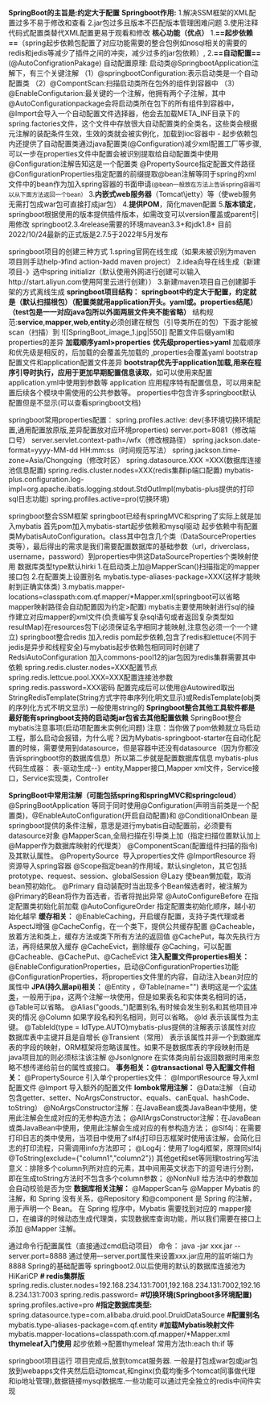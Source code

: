 **SpringBoot的主旨是:约定大于配置**
**Springboot作用:**
	1.解决SSM框架的XML配置过多不易于修改和查看
	2.jar包过多且版本不匹配版本管理困难问题
	3.使用注释代码式配置类替代XML配置更易于观看和修改
	**核心功能（优点）**
	 1.**==起步依赖==**（spring起步依赖包配置了对应功能需要的整合包例如nosql相关的需要的redis和jedis等减少了插件之间的冲突，减少过多的jar包依赖）,
	 2.**==自动配置==**(@AutoConfigrationPakage)
		自动配置原理:
		 启动类@SpringbootApplication注解下，有三个关键注解
		（1）@springbootConfiguration:表示启动类是一个自动配置类
		（2）@CompontScan:扫描启动类所在包外的组件到容器中
		（3）@EnableConfigutarion:最关键的一个注解，他拥有两个子注解，其中@AutoConfigurationpackage会将启动类所在包下的所有组件到容器中，@Import会导入一个自动配置文件选择器，他会去加载META_INF目录下的spring.factories文件，这个文件中存放很大自动配置类的全类名，这些类会根据元注解的装配条件生效，生效的类就会被实例化，加载到ioc容器中
		-
		起步依赖包内还提供了自动配置类通过java配置类(@Configuration)减少xml配置工厂等步骤,可以一步在properties文件中配置会被识别提取给自动配置类中使用
		 @Configuration注解告知这是一个配置类
		 @PropertySource指定配置文件路径
		 @ConfigurationProperties指定配置的前缀提取@bean注解等同于spring的xml文件中的bean作为加入spring容器的书面申请<small>(@bean一般放在方法上告诉spring容器可以从下面方法返回一个bean）</small>
	 3.**内嵌式web服务器**（Tomcat\jetty）等（使web服务无需打包成war包可直接打成jar包）
	 4.**提供POM**，简化maven配置
	 5.**版本锁定**，springboot根据使用的版本提供插件版本，如需改变可以version覆盖或parent引用修改
		springboot2.3.4release需要的环境mavean3.3+和jdk1.8+
		目前2022/10/24最新的正式版是2.7.5于2022年5月发布

springboot项目的创建三种方式
	1.spring官网在线生成（如果未被识别为maven项目则手动help-》find action-》add maven project）
	2.idea向导在线生成（新建项目-》选中spring initializr（默认使用外网进行创建可以输入http://start.aliyun.com使用阿里云进行创建））
	3.新建maven项目自己创建脚手架的方式离线生成
**springboot项目结构：**
	**springboot中约定大于配置，约定就是（默认扫描根包）（配置类就用application开头。yaml或。properties结尾）（test包是一一对应java包所以外面两层文件夹不能省略）**
	结构规范:**service**,**mapper**,**web**,**entity**必须创建在根包（引导类所在的包）下面才能被scan（扫描）到
	![[SpringBoot_image_1.jpg|550]]
	配置文件后缀yaml和properties的差异
		**加载顺序yaml>properties**
		**优先级properties>yaml**
		加载顺序和优先级是相反的，后加载的会覆盖先加载的 ,properties会覆盖yaml
	bootstrap配置文件和application配置文件差异
		**bootstrap优先于application加载,用来在程序引导时执行，应用于更加早期配置信息读取**，如可以使用来配置application.yml中使用到参数等
		application 应用程序特有配置信息，可以用来配置后续各个模块中需使用的公共参数等。
	properties中包含许多springboot默认配置但是不显示(可以查看springboot文档)

springboot常用properties配置：
	spring.profiles.active: dev(多环境切换环境配置,通用配置放原版,差异配置放对应环境properties)
	server.port=8081（修改端口号）
	server.servlet.context-path=/wfx（修改根路径）
	spring.jackson.date-format=yyyy-MM-dd HH:mm:ss（时间规范写法）
	spring.jackson.time-zone=Asia/Chongqing（修改时区）
	spring.datasource.XXX =XXX(数据库连接池信息配置)
	spring.redis.cluster.nodes=XXX(redis集群ip端口配置)
	mybatis-plus.configuration.log-impl=org.apache.ibatis.logging.stdout.StdOutImpl(mybatis-plus提供的打印sql日志功能)
	spring.profiles.active=pro(切换环境)

springboot整合SSM框架
	springboot已经有springMVC和spring了实际上就是加入mybatis
	首先pom加入mybatis-start起步依赖和mysql驱动
	起步依赖中有配置类MybatisAutoConfiguration。class其中包含几个类（DataSourceProperties类等），最后得出的需求是我们需要配置数据库的基础参数（url，driverclass，username，password）到properties中供这DataSourceProperties个类映射使用 数据库类型type默认hirki
	1.在启动类上加@MapperScan()扫描指定的mapper接口包
	2.在配置类上设置别名 mybatis.type-aliases-package=XXX(这样才能映射到正确实体类)
	3.mybatis.mapper-locations=classpath:com.qf.mapper/*Mapper.xml(springboot可以省略mapper映射路径会自动配置因为约定>配置)
	mybatis主要使用映射进行sql的操作建立对应mapper的xml文件(负责编写复杂sql语句或者返回复杂类型如resultMap)在resources包下(必须保证名字相同才能映射,注意包必须一个一个建立)
springboot整合redis
	加入redis pom起步依赖,包含了redis和lettuce(不同于jedis是异步和线程安全)与mybatis起步依赖包相同同时创建了RedsiAutoConfiguration
	加入commons-pool12的jar包因为redis集群需要其中依赖
	spring.redis.cluster.nodes=XXX配置节点
	spring.redis.lettcue.pool.XXX=XXX配置连接池参数
	spring.redis.password=XXX密码
	配置完成后可以使用@Autowired取出StringRedisTemplate(String方式字符串序列化明文显示)或RedisTemplate(obj类的序列化方式不明文显示)
	一般使用string的
	**Springboot整合其他工具软件都是最好能有springboot支持的启动类jar包省去其他配置依赖**
SpringBoot整合mybatis注意事项(启动项配置未实例化问题)
	注意：当你做了pom依赖就立马启动工程，那么启动会报错，为什么呢？因为Mybatis-springboot-starter在自动化配置的时候，需要使用到datasource，但是容器中还没有datasource（因为你都没告诉springboot你的数据库信息）所以第二步就是配置数据库信息
	mybatis-plus代码生成器：
	表-驱动生成--》entity,Mapper接口,Mapper xml文件，Service接口，Service实现类，Controller

**SpringBoot中常用注解（可能包括spring和springMVC和springcloud）**
	@SpringBootApplication 等同于同时使用@Configuration(声明当前类是一个配置类)，@EnableAutoConfiguration(开启自动配置)和
	@ConditionalOnbean 是springboot提供的条件注解，意思是进行mybatis自动配置前，必须要有datasource对象
	@MapperScan,全局扫描在引导类上加（指定扫描位置默认加上@Mapper作为数据库映射的代理类）
	@ComponentScan(配置组件扫描的指令)及其默认属性。
	@PropertySource  导入properties文件
	@ImportResource 将资源导入spring容器
	@Scope指定bean的作用域，默认singleton，其它包括prototype、request、session、globalSession
	@Lazy 使bean懒加载，取消bean预初始化。
	@Primary 自动装配时当出现多个Bean候选者时，被注解为@Primary的Bean将作为首选者，否者将抛出异常
	@AutoConfigureBefore 在指定配置类初始化前加载
	@AutoConfigureOrder 指定配置类初始化顺序，越小初始化越早
	**缓存相关：**
	@EnableCaching，开启缓存配置，支持子类代理或者AspectJ增强
	@CacheConfig，在一个类下，提供公共缓存配置
	@Cacheable，放着方法和类上，缓存方法或类下所有方法的返回值
	@CachePut，每次先执行方法，再将结果放入缓存
	@CacheEvict，删除缓存
	@Caching，可以配置@Cacheable、@CachePut、@CacheEvict
	**注入配置文件properties相关：**
	@EnableConfigurationProperties，启动@ConfigurationProperties功能
	@ConfigurationProperties，将properties文件里的内容，自动注入bean对应的属性中
	**JPA(持久层api)相关：**
	@Entity ，@Table(name="")
	表明这是一个[实体类](https://so.csdn.net/so/search?q=%E5%AE%9E%E4%BD%93%E7%B1%BB&spm=1001.2101.3001.7020)，一般用于jpa，这两个注解一块使用，但是如果表名和实体类名相同的话，@Table可以省略。
	@Alias("goods_")配置别名,有时候会发生别名和其他项目冲突的情况
	@Column 如果字段名和列名相同，则可以省略。
	@Id 表示该属性为主键。
	@TableId(type = IdType.AUTO)mybatis-plus提供的注解表示该属性对应数据库表中主键并且是自增长
	@Transient（常用） 表示该属性并非一个到数据库表的字段的映射，ORM框架将忽略该属性。如果不是数据库表的字段映射而是java项目加的则必须标注该注解
	@JsonIgnore 在实体类向前台返回数据时用来忽略不想传递给前台的属性或接口。
	**事务相关：@transactional**
	**导入配置文件相关：**
	@PropertySource 引入单个properties文件：
	@ImportResource 导入xml配置文件
	@Import 导入额外的配置文件
	**lombok常用注解：**
	@Data注解 （自动包含getter、setter、NoArgsConstructor、equals、canEqual、hashCode、toString）
	@NoArgsConstructor注解：在JavaBean或类JavaBean中使用，使用此注解会生成对应的无参构造方法；
	@AllArgsConstructor注解：在JavaBean或类JavaBean中使用，使用此注解会生成对应的有参构造方法；
	@Slf4j：在需要打印日志的类中使用，当项目中使用了slf4j打印日志框架时使用该注解，会简化日志的打印流程，只需调用info方法即可；
	@Log4j：使用了log4j框架，原理同slf4j
	@ToString(exclude={"column1","column2"}) 其他get和set等同理tostring写法
	意义：排除多个column列所对应的元素，其中间用英文状态下的逗号进行分割，即在生成toString方法时不包含多个column参数；
	@NonNull 给方法中的参数加会自动校验是否为空
	**数据库相关注解：**
	@MapperScan与
	@Mapper Mybatis 的注解，和 Spring 没有关系，@Repository 和@component 是 Spring 的注解，用于声明一个 Bean。
	在 Spring 程序中，Mybatis 需要找到对应的 mapper接口，在编译的时候动态生成代理类，实现数据库查询功能，所以我们需要在接口上添加 @Mapper 注解。

通过命令行配置属性（直接通过cmd启动项目）
	命令：
	java -jar xxx.jar --server.port=8888
	通过使用–-server.port属性来设置xxx.jar应用的监听端口为8888
Spring的基础配置等
	springboot2.0以后使用的默认的数据库连接池为HiKariCP
	**# redis集群版**
	spring.redis.cluster.nodes=192.168.234.131:7001,192.168.234.131:7002,192.168.234.131:7003
	spring.redis.password=
	​**#切换环境(Springboot多环境配置)**
	spring.profiles.active=pro
	**\#指定数据库类型:**
	spring.datasource.type=com.alibaba.druid.pool.DruidDataSource
	**\#配置别名**
	mybatis.type-aliases-package=com.qf.entity
	**\#加载Mybatis映射文件**
	mybatis.mapper-locations=classpath:com.qf.mapper/*Mapper.xml
	**thymeleaf入门使用**
	起步依赖->配置thymeleaf
	常用方法th:each th:if 等

  

springboot项目运行
	项目完成后,放到tomcat服务器.
	一般是打包成war包或jar包放到webapps文件夹然后启动tomcat,和nginx(负载均衡多个tomcat同事做代理和ip地址管理),数据链接mysql数据库.一些功能可以通过完全独立的redis中间件实现